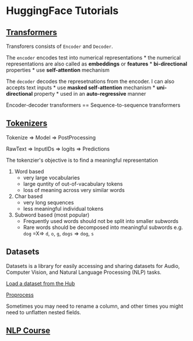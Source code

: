 # HuggingFace Tutorials

## [Transformers](https://youtu.be/H39Z_720T5s)

Transforers consists of `Encoder` and `Decoder`.

The `encoder` encodes test into numerical representations
    * the numerical representations are also called as **embeddings** or **features**
    * **bi-directional** properties
    * use **self-attention** mechanism

The `decoder` decodes the represetnations from the encoder. I can also accepts text inputs
    * use **masked self-attention** mechanism
    * **uni-directional** property
    * used in an **auto-regressive** manner

Encoder-decoder transformers == Sequence-to-sequence transformers

## [Tokenizers](https://youtu.be/VFp38yj8h3A?si=GD7nYxwRkGjZyb4I)

Tokenize => Model => PostProcessing

RawText => InputIDs => logits => Predictions

The tokenzier's objective is to find a meaningful representation

1. Word based
    * very large vocabularies
    * large quntity of out-of-vacabulary tokens
    * loss of meaning across very similar words
2. Char based
    * very long sequences
    * less meaningful individual tokens
3. Subword based (most popular)
    * Frequently used words should not be split into smaller subwords
    * Rare words should be decomposed into meaningful subwords
    e.g. `dog` =X=> `d`, `o`, `g`, `dogs` => `dog`, `s`

## Datasets

Datasets is a library for easily accessing and sharing datasets for Audio, Computer Vision, and Natural Language Processing (NLP) tasks.

[Load a dataset from the Hub](https://huggingface.co/docs/datasets/load_hub)

[Proprocess](https://huggingface.co/docs/datasets/use_dataset)

Sometimes you may need to rename a column, and other times you might need to unflatten nested fields.

## [NLP Course](https://huggingface.co/learn/nlp-course/chapter1/1)



